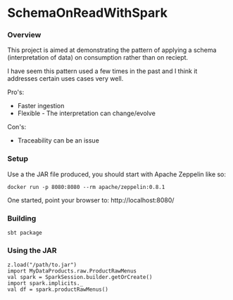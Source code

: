 # SchemaOnReadWithSpark

### Overview
This project is aimed at demonstrating the pattern of applying a schema (interpretation of data) on consumption rather than on reciept.

I have seem this pattern used a few times in the past and I think it addresses certain uses cases very well.

Pro's:
* Faster ingestion
* Flexible - The interpretation can change/evolve

Con's:
* Traceability can be an issue

### Setup
Use a the JAR file produced, you should start with Apache Zeppelin like so:
```
docker run -p 8080:8080 --rm apache/zeppelin:0.8.1
```

One started, point your browser to: http://localhost:8080/

### Building
```
sbt package
```

### Using the JAR
```
z.load("/path/to.jar")
import MyDataProducts.raw.ProductRawMenus
val spark = SparkSession.builder.getOrCreate()
import spark.implicits._
val df = spark.productRawMenus()
```